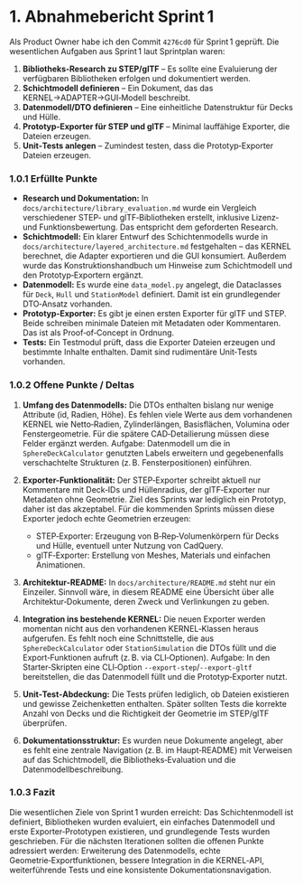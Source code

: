 # 1. Abnahmebericht Sprint 1

Als Product Owner habe ich den Commit `4276cd0` für Sprint 1 geprüft. Die wesentlichen Aufgaben aus Sprint 1 laut Sprintplan waren:

1. **Bibliotheks‑Research zu STEP/glTF** – Es sollte eine Evaluierung der verfügbaren Bibliotheken erfolgen und dokumentiert werden.
2. **Schichtmodell definieren** – Ein Dokument, das das KERNEL→ADAPTER→GUI‑Modell beschreibt.
3. **Datenmodell/DTO definieren** – Eine einheitliche Datenstruktur für Decks und Hülle.
4. **Prototyp‑Exporter für STEP und glTF** – Minimal lauffähige Exporter, die Dateien erzeugen.
5. **Unit‑Tests anlegen** – Zumindest testen, dass die Prototyp‑Exporter Dateien erzeugen.

### 1.0.1 Erfüllte Punkte

* **Research und Dokumentation:** In `docs/architecture/library_evaluation.md` wurde ein Vergleich verschiedener STEP‑ und glTF‑Bibliotheken erstellt, inklusive Lizenz‑ und Funktionsbewertung. Das entspricht dem geforderten Research.
* **Schichtmodell:** Ein klarer Entwurf des Schichtenmodells wurde in `docs/architecture/layered_architecture.md` festgehalten – das KERNEL berechnet, die Adapter exportieren und die GUI konsumiert. Außerdem wurde das Konstruktionshandbuch um Hinweise zum Schichtmodell und den Prototyp‑Exportern ergänzt.
* **Datenmodell:** Es wurde eine `data_model.py` angelegt, die Dataclasses für `Deck`, `Hull` und `StationModel` definiert. Damit ist ein grundlegender DTO‑Ansatz vorhanden.
* **Prototyp‑Exporter:** Es gibt je einen ersten Exporter für glTF und STEP. Beide schreiben minimale Dateien mit Metadaten oder Kommentaren. Das ist als Proof‑of‑Concept in Ordnung.
* **Tests:** Ein Testmodul prüft, dass die Exporter Dateien erzeugen und bestimmte Inhalte enthalten. Damit sind rudimentäre Unit‑Tests vorhanden.

### 1.0.2 Offene Punkte / Deltas

1. **Umfang des Datenmodells:** Die DTOs enthalten bislang nur wenige Attribute (id, Radien, Höhe). Es fehlen viele Werte aus dem vorhandenen KERNEL wie Netto‑Radien, Zylinderlängen, Basisflächen, Volumina oder Fenstergeometrie. Für die spätere CAD‑Detailierung müssen diese Felder ergänzt werden. Aufgabe: Datenmodell um die in `SphereDeckCalculator` genutzten Labels erweitern und gegebenenfalls verschachtelte Strukturen (z. B. Fensterpositionen) einführen.

2. **Exporter-Funktionalität:** Der STEP‑Exporter schreibt aktuell nur Kommentare mit Deck‑IDs und Hüllenradius, der glTF‑Exporter nur Metadaten ohne Geometrie. Ziel des Sprints war lediglich ein Prototyp, daher ist das akzeptabel. Für die kommenden Sprints müssen diese Exporter jedoch echte Geometrien erzeugen:

   * STEP‑Exporter: Erzeugung von B‑Rep‑Volumenkörpern für Decks und Hülle, eventuell unter Nutzung von CadQuery.
   * glTF‑Exporter: Erstellung von Meshes, Materials und einfachen Animationen.

3. **Architektur‑README:** In `docs/architecture/README.md` steht nur ein Einzeiler. Sinnvoll wäre, in diesem README eine Übersicht über alle Architektur‑Dokumente, deren Zweck und Verlinkungen zu geben.

4. **Integration ins bestehende KERNEL:** Die neuen Exporter werden momentan nicht aus den vorhandenen KERNEL‑Klassen heraus aufgerufen. Es fehlt noch eine Schnittstelle, die aus `SphereDeckCalculator` oder `StationSimulation` die DTOs füllt und die Export‑Funktionen aufruft (z. B. via CLI‑Optionen). Aufgabe: In den Starter‑Skripten eine CLI‑Option `--export-step`/`--export-gltf` bereitstellen, die das Datenmodell füllt und die Prototyp‑Exporter nutzt.

5. **Unit‑Test‑Abdeckung:** Die Tests prüfen lediglich, ob Dateien existieren und gewisse Zeichenketten enthalten. Später sollten Tests die korrekte Anzahl von Decks und die Richtigkeit der Geometrie im STEP/glTF überprüfen.

6. **Dokumentationsstruktur:** Es wurden neue Dokumente angelegt, aber es fehlt eine zentrale Navigation (z. B. im Haupt‑README) mit Verweisen auf das Schichtmodell, die Bibliotheks‑Evaluation und die Datenmodellbeschreibung.

### 1.0.3 Fazit

Die wesentlichen Ziele von Sprint 1 wurden erreicht: Das Schichtenmodell ist definiert, Bibliotheken wurden evaluiert, ein einfaches Datenmodell und erste Exporter‑Prototypen existieren, und grundlegende Tests wurden geschrieben. Für die nächsten Iterationen sollten die offenen Punkte adressiert werden: Erweiterung des Datenmodells, echte Geometrie‑Exportfunktionen, bessere Integration in die KERNEL‑API, weiterführende Tests und eine konsistente Dokumentationsnavigation.
